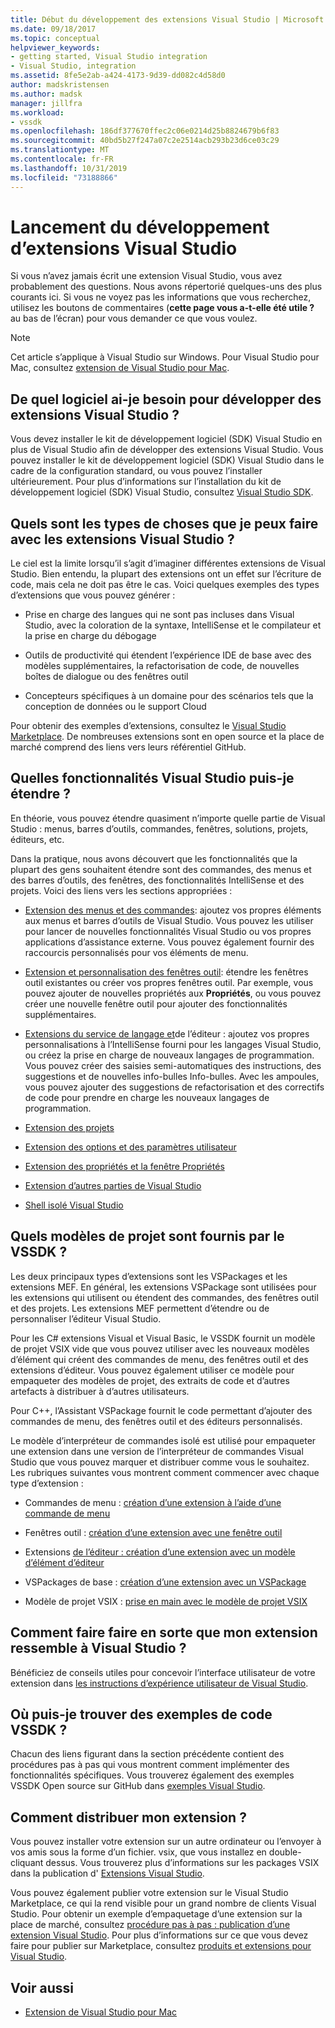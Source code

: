 ```yaml
---
title: Début du développement des extensions Visual Studio | Microsoft Docs
ms.date: 09/18/2017
ms.topic: conceptual
helpviewer_keywords:
- getting started, Visual Studio integration
- Visual Studio, integration
ms.assetid: 8fe5e2ab-a424-4173-9d39-dd082c4d58d0
author: madskristensen
ms.author: madsk
manager: jillfra
ms.workload:
- vssdk
ms.openlocfilehash: 186df377670ffec2c06e0214d25b8824679b6f83
ms.sourcegitcommit: 40bd5b27f247a07c2e2514acb293b23d6ce03c29
ms.translationtype: MT
ms.contentlocale: fr-FR
ms.lasthandoff: 10/31/2019
ms.locfileid: "73188866"
---
```

# <a name="starting-to-develop-visual-studio-extensions"></a>Lancement du développement d’extensions Visual Studio

Si vous n’avez jamais écrit une extension Visual Studio, vous avez probablement des questions. Nous avons répertorié quelques-uns des plus courants ici. Si vous ne voyez pas les informations que vous recherchez, utilisez les boutons de commentaires (**cette page vous a-t-elle été utile ?** au bas de l’écran) pour vous demander ce que vous voulez.

> [!NOTE]
> Cet article s’applique à Visual Studio sur Windows. Pour Visual Studio pour Mac, consultez [extension de Visual Studio pour Mac](/visualstudio/mac/extending-visual-studio-mac).

## <a name="what-software-do-i-need-to-develop-visual-studio-extensions"></a>De quel logiciel ai-je besoin pour développer des extensions Visual Studio ?

Vous devez installer le kit de développement logiciel (SDK) Visual Studio en plus de Visual Studio afin de développer des extensions Visual Studio. Vous pouvez installer le kit de développement logiciel (SDK) Visual Studio dans le cadre de la configuration standard, ou vous pouvez l’installer ultérieurement. Pour plus d’informations sur l’installation du kit de développement logiciel (SDK) Visual Studio, consultez [Visual Studio SDK](../extensibility/visual-studio-sdk.md).

## <a name="what-kinds-of-things-can-i-do-with-visual-studio-extensions"></a>Quels sont les types de choses que je peux faire avec les extensions Visual Studio ?

Le ciel est la limite lorsqu’il s’agit d’imaginer différentes extensions de Visual Studio. Bien entendu, la plupart des extensions ont un effet sur l’écriture de code, mais cela ne doit pas être le cas. Voici quelques exemples des types d’extensions que vous pouvez générer :

- Prise en charge des langues qui ne sont pas incluses dans Visual Studio, avec la coloration de la syntaxe, IntelliSense et le compilateur et la prise en charge du débogage

- Outils de productivité qui étendent l’expérience IDE de base avec des modèles supplémentaires, la refactorisation de code, de nouvelles boîtes de dialogue ou des fenêtres outil

- Concepteurs spécifiques à un domaine pour des scénarios tels que la conception de données ou le support Cloud

Pour obtenir des exemples d’extensions, consultez le [Visual Studio Marketplace](https://marketplace.visualstudio.com/vs). De nombreuses extensions sont en open source et la place de marché comprend des liens vers leurs référentiel GitHub.

## <a name="which-visual-studio-features-can-i-extend"></a>Quelles fonctionnalités Visual Studio puis-je étendre ?

En théorie, vous pouvez étendre quasiment n’importe quelle partie de Visual Studio : menus, barres d’outils, commandes, fenêtres, solutions, projets, éditeurs, etc.

Dans la pratique, nous avons découvert que les fonctionnalités que la plupart des gens souhaitent étendre sont des commandes, des menus et des barres d’outils, des fenêtres, des fonctionnalités IntelliSense et des projets. Voici des liens vers les sections appropriées :

- [Extension des menus et des commandes](../extensibility/extending-menus-and-commands.md): ajoutez vos propres éléments aux menus et barres d’outils de Visual Studio. Vous pouvez les utiliser pour lancer de nouvelles fonctionnalités Visual Studio ou vos propres applications d’assistance externe. Vous pouvez également fournir des raccourcis personnalisés pour vos éléments de menu.

- [Extension et personnalisation des fenêtres outil](../extensibility/extending-and-customizing-tool-windows.md): étendre les fenêtres outil existantes ou créer vos propres fenêtres outil. Par exemple, vous pouvez ajouter de nouvelles propriétés aux **Propriétés**, ou vous pouvez créer une nouvelle fenêtre outil pour ajouter des fonctionnalités supplémentaires.

- [Extensions du service de langage et](../extensibility/editor-and-language-service-extensions.md)de l’éditeur : ajoutez vos propres personnalisations à l’IntelliSense fourni pour les langages Visual Studio, ou créez la prise en charge de nouveaux langages de programmation. Vous pouvez créer des saisies semi-automatiques des instructions, des suggestions et de nouvelles info-bulles Info-bulles. Avec les ampoules, vous pouvez ajouter des suggestions de refactorisation et des correctifs de code pour prendre en charge les nouveaux langages de programmation.

- [Extension des projets](../extensibility/extending-projects.md)

- [Extension des options et des paramètres utilisateur](../extensibility/extending-user-settings-and-options.md)

- [Extension des propriétés et la fenêtre Propriétés](../extensibility/extending-properties-and-the-property-window.md)

- [Extension d’autres parties de Visual Studio](../extensibility/extending-other-parts-of-visual-studio.md)

- [Shell isolé Visual Studio](https://visualstudio.microsoft.com/vs/older-downloads/isolated-shell/)

## <a name="BKMK_ProjectTemplate"></a>Quels modèles de projet sont fournis par le VSSDK ?
 Les deux principaux types d’extensions sont les VSPackages et les extensions MEF. En général, les extensions VSPackage sont utilisées pour les extensions qui utilisent ou étendent des commandes, des fenêtres outil et des projets. Les extensions MEF permettent d’étendre ou de personnaliser l’éditeur Visual Studio.

 Pour les C# extensions Visual et Visual Basic, le VSSDK fournit un modèle de projet VSIX vide que vous pouvez utiliser avec les nouveaux modèles d’élément qui créent des commandes de menu, des fenêtres outil et des extensions d’éditeur. Vous pouvez également utiliser ce modèle pour empaqueter des modèles de projet, des extraits de code et d’autres artefacts à distribuer à d’autres utilisateurs.

 Pour C++, l’Assistant VSPackage fournit le code permettant d’ajouter des commandes de menu, des fenêtres outil et des éditeurs personnalisés.

 Le modèle d’interpréteur de commandes isolé est utilisé pour empaqueter une extension dans une version de l’interpréteur de commandes Visual Studio que vous pouvez marquer et distribuer comme vous le souhaitez. Les rubriques suivantes vous montrent comment commencer avec chaque type d’extension :

- Commandes de menu : [création d’une extension à l’aide d’une commande de menu](../extensibility/creating-an-extension-with-a-menu-command.md)

- Fenêtres outil : [création d’une extension avec une fenêtre outil](../extensibility/creating-an-extension-with-a-tool-window.md)

- Extensions [de l’éditeur : création d’une extension avec un modèle d’élément d’éditeur](../extensibility/creating-an-extension-with-an-editor-item-template.md)

- VSPackages de base : [création d’une extension avec un VSPackage](../extensibility/creating-an-extension-with-a-vspackage.md)

- Modèle de projet VSIX : [prise en main avec le modèle de projet VSIX](../extensibility/getting-started-with-the-vsix-project-template.md)

## <a name="how-do-i-get-my-extension-to-look-like-visual-studio"></a>Comment faire faire en sorte que mon extension ressemble à Visual Studio ?
 Bénéficiez de conseils utiles pour concevoir l’interface utilisateur de votre extension dans [les instructions d’expérience utilisateur de Visual Studio](../extensibility/ux-guidelines/visual-studio-user-experience-guidelines.md).

## <a name="where-can-i-find-examples-of-vssdk-code"></a>Où puis-je trouver des exemples de code VSSDK ?
 Chacun des liens figurant dans la section précédente contient des procédures pas à pas qui vous montrent comment implémenter des fonctionnalités spécifiques. Vous trouverez également des exemples VSSDK Open source sur GitHub dans [exemples Visual Studio](https://github.com/Microsoft/VSSDK-Extensibility-Samples).

## <a name="how-can-i-distribute-my-extension"></a>Comment distribuer mon extension ?
 Vous pouvez installer votre extension sur un autre ordinateur ou l’envoyer à vos amis sous la forme d’un fichier. vsix, que vous installez en double-cliquant dessus. Vous trouverez plus d’informations sur les packages VSIX dans la publication d' [Extensions Visual Studio](../extensibility/shipping-visual-studio-extensions.md).

 Vous pouvez également publier votre extension sur le Visual Studio Marketplace, ce qui la rend visible pour un grand nombre de clients Visual Studio. Pour obtenir un exemple d’empaquetage d’une extension sur la place de marché, consultez [procédure pas à pas : publication d’une extension Visual Studio](../extensibility/walkthrough-publishing-a-visual-studio-extension.md). Pour plus d’informations sur ce que vous devez faire pour publier sur Marketplace, consultez [produits et extensions pour Visual Studio](/azure/devops/extend/overview?view=vsts).

## <a name="see-also"></a>Voir aussi

- [Extension de Visual Studio pour Mac](/visualstudio/mac/extending-visual-studio-mac)
